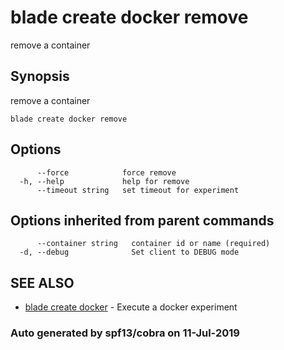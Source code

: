 # blade create docker remove

remove a container

## Synopsis

remove a container

```text
blade create docker remove
```

## Options

```text
      --force            force remove
  -h, --help             help for remove
      --timeout string   set timeout for experiment
```

## Options inherited from parent commands

```text
      --container string   container id or name (required)
  -d, --debug              Set client to DEBUG mode
```

## SEE ALSO

* [blade create docker](blade_create_docker.md)     - Execute a docker experiment

### Auto generated by spf13/cobra on 11-Jul-2019

